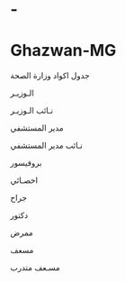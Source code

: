 # -
# Ghazwan-MG
جدول اكواد وزارة الصحة

الـوزيـر

نـائب الـوزيـر

مدير المستشفي

نـائب مدير المستشفي

بروفيسور

اخصـائي

جراح

دكتور

ممرض

مسعف

مسـعف متدرب